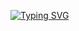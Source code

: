 [![Typing SVG](https://readme-typing-svg.demolab.com?font=Fira+Code&pause=1000&width=435&lines=Hello+My+Name+is+Hendi+Yahya;Final+Year+Student;at+Department+of+Computer+Science+Education;+of+Indonesia+University+of+Education)](https://git.io/typing-svg)
